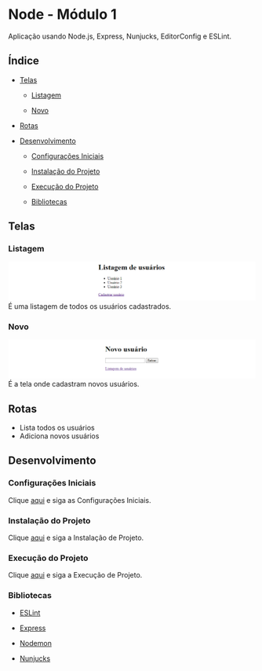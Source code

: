 # Node - Módulo 1

Aplicação usando Node.js, Express, Nunjucks, EditorConfig e ESLint.

## Índice

- [Telas](#telas)

  - [Listagem](#listagem)

  - [Novo](#novo)
  
- [Rotas](#rotas)  

- [Desenvolvimento](#desenvolvimento)

  - [Configurações Iniciais](#configurações-iniciais)

  - [Instalação do Projeto](#instalação-do-projeto)

  - [Execução do Projeto](#execução-do-projeto)

  - [Bibliotecas](#bibliotecas)

## Telas

### Listagem

![Screenshoot List](https://github.com/osvaldokalvaitir/node-modulo1/blob/master/screenshots/List.png)
É uma listagem de todos os usuários cadastrados.

### Novo

![Screenshoot New](https://github.com/osvaldokalvaitir/node-modulo1/blob/master/screenshots/New.png)
É a tela onde cadastram novos usuários.

## Rotas

- Lista todos os usuários
- Adiciona novos usuários

## Desenvolvimento

### Configurações Iniciais

Clique [aqui](https://github.com/osvaldokalvaitir/projects-settings/blob/master/README.md) e siga as Configurações Iniciais.

### Instalação do Projeto

Clique [aqui](https://github.com/osvaldokalvaitir/projects-settings/blob/master/nodejs/nodejs.md) e siga a Instalação de Projeto.

### Execução do Projeto

Clique [aqui](https://github.com/osvaldokalvaitir/projects-settings/blob/master/nodejs/nodejs.md) e siga a Execução de Projeto.

### Bibliotecas

- [ESLint](https://github.com/osvaldokalvaitir/projects-settings/blob/master/nodejs/libs/eslint.md)

- [Express](https://github.com/osvaldokalvaitir/projects-settings/blob/master/nodejs/libs/express.md)

- [Nodemon](https://github.com/osvaldokalvaitir/projects-settings/blob/master/nodejs/libs/nodemon.md)

- [Nunjucks](https://github.com/osvaldokalvaitir/projects-settings/blob/master/nodejs/libs/nunjucks.md)

